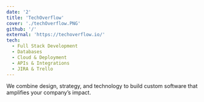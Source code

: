 ```yaml
---
date: '2'
title: 'TechOverflow'
cover: './techOverflow.PNG'
github: '/'
external: 'https://techoverflow.io/'
tech:
  - Full Stack Development
  - Databases 
  - Cloud & Deployment
  - APIs & Integrations
  - JIRA & Trello
---
```


We combine design, strategy, and technology to build custom software that amplifies your company’s impact.​
